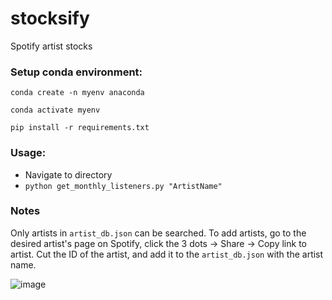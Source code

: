 # stocksify
Spotify artist stocks

### Setup conda environment:
`conda create -n myenv anaconda`

`conda activate myenv`

`pip install -r requirements.txt`

### Usage:
- Navigate to directory
- `python get_monthly_listeners.py "ArtistName"`

### Notes

Only artists in `artist_db.json` can be searched. To add artists, go to the desired artist's page on Spotify, click the 3 dots -> Share -> Copy link to artist. Cut the ID of the artist, and add it to the `artist_db.json` with the artist name.

![image](https://github.com/user-attachments/assets/51e1580a-aae3-42fb-8590-30976e83294f)

